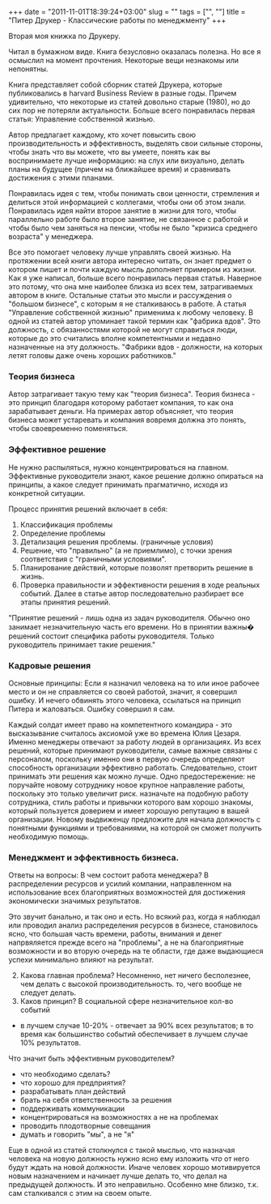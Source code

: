 +++
date = "2011-11-01T18:39:24+03:00"
slug = ""
tags = ["", ""]
title = "Питер Друкер - Классические работы по менеджменту"
+++

Вторая моя книжка по Друкеру.

Читал в бумажном виде. Книга безусловно оказалась полезна.  Но все я осмыслил на
момент прочтения. Некоторые вещи незнакомы или непонятны.

Книга представляет собой сборник статей Друкера, которые публиковались в harvard
Business Review в разные годы. Причем удивительно, что некоторые из статей
довольно старые (1980), но до сих пор не потеряли актуальности. Больше всего
понравилась первая статья: Управление собственной жизнью.

Автор предлагает каждому, кто хочет повысить свою производительность и
эффективность, выделять свои сильные стороны, чтобы знать что вы можете, что вы
умеете, понять как вы воспринимаете лучше информацию: на слух или визуально,
делать планы на будущее (причем на ближайшее время) и сравнивать достижения с
этими планами.

Понравилась идея с тем, чтобы понимать свои ценности, стремления и делиться этой
информацией с коллегами, чтобы они об этом знали.  Понравилась идея найти второе
занятие в жизни для того, чтобы параллельно работе было второе занятие, не
связанное с работой и чтобы было чем заняться на пенсии, чтобы не было "кризиса
среднего возраста" у менеджера.

Все это помогает человеку лучше управлять своей жизнью. На протяжении всей книги
автора интересно читать, он знает предмет о котором пишет и почти каждую мысль
дополняет примером из жизни.  Как я уже написал, больше всего понравилась первая
статья. Наверное это потому, что она мне наиболее близка из всех тем,
затрагиваемых автором в книге. Остальные статьи это мысли и рассуждения о
"большом бизнесе", с которым я не сталкиваюсь в работе. А статья "Управление
собственной жизнью" применима к любому человеку.  В одной из статей автор
упоминает такой термин как "фабрика вдов".  Это должность, с обязанностями
которой не могут справиться люди, которые до это считались вполне компетентными
и недавно назначенные на эту должность. "Фабрики вдов - должности, на которых
летят головы даже очень хороших работников."

### Теория бизнеса

Автор затрагивает такую тему как "теория бизнеса". Теория бизнеса - это принцип
благодаря которому работает компания, то как она зарабатывает деньги. На
примерах автор объясняет, что теория бизнеса может устаревать и компания вовремя
должна это понять, чтобы своевременно поменяться.

### Эффективное решение

Не нужно распыляться, нужно концентрироваться на главном.  Эффективные
руководители знают, какое решение должно опираться на принципы, а какое следует
принимать прагматично, исходя из конкретной ситуации.

Процесс принятия решений включает в себя:
1. Классификация проблемы
2. Определение проблемы
3. Детализация решения проблемы. (граничные условия)
4. Решение, что "правильно" (а не приемлимо), с точки зрения соответствия с "граничными условиями".
5. Планирование действий, которые позволят претворить решение в жизнь.
6. Проверка правильности и эффективности решения в ходе реальных событий.
Далее в статье автор последовательно разбирает все этапы принятия
решений.

"Принятие решений - лишь одна из задач руководителя. Обычно оно
занимает незначительную часть его времени. Но в принятии важны�
решений состоит специфика работы руководителя. Только руководитель
принимает такие решения."

### Кадровые решения

Основные принципы:
Если я назначил человека на то или иное рабочее место и он не справляется со
своей работой, значит, я совершил ошибку. И нечего обвинять этого человека,
ссылаться на принцип Питера и жаловаться.  Ошибку совершил я сам.

Каждый солдат имеет право на компетентного командира - это высказывание
считалось аксиомой уже во времена Юлия Цезаря. Именно менеджеры отвечают за
работу людей в организациях.  Из всех решений, которые принимают руководители,
самые важные связаны с персоналом, поскольку именно они в первую очередь
определяют способность организации эффективно работать.  Следовательно, стоит
принимать эти решения как можно лучше.  Одно предостережение: не поручайте
новому сотруднику новое крупное направление работы, поскольку это только
увеличит риск. назначьте на подобную работу сотрудника, стиль работы и привычки
которого вам хорошо знакомы, который пользуется доверием и имеет хорошую
репутацию в вашей организации. Новому выдвиженцу предложите для начала должность
с понятными функциями и требованиями, на которой он сможет получить необходимую
помощь.

### Менеджмент и эффективность бизнеса.

Ответы на вопросы:
В чем состоит работа менеджера?
В распределении ресурсов и усилий компании, направленном на
использование всех благоприятных возможностей для достижения
экономически значимых результатов.

Это звучит банально, и так оно и есть. Но всякий раз, когда я наблюдал или
проводил анализ распределения ресурсов в бизнесе, становилось ясно, что большая
часть времени, работы, внимания и денег напрвяляется прежде всего на "проблемы",
а не на благоприятные возможности и во вторую очередь на те области, где даже
выдающиеся успехи минимально влияют на результат.

2. Какова главная проблема? Несомненно, нет ничего бесполезнее, чем
делать с высокой производительность. то, чего вообще не следует
делать.
3. Каков принцип? В социальной сфере незначительное кол-во событий
- в лучшем случае 10-20% - отвечает за 90% всех результатов; в то
время как большинство событий обеспечивает в лучшем случае 10%
результатов.

Что значит быть эффективным руководителем?
* что необходимо сделать?
* что хорошо для предприятия?
* разрабатывать план действий
* брать на себя ответственность за решения
* поддерживать коммуникации
* концентрироваться на возможностях а не на проблемах
* проводить плодотворные совещания
* думать и говорить "мы", а не "я"

Еще в одной из статей столкнулся с такой мыслью, что назначая человека на новую
должность нужно ясно ему изложить *что* от него будут ждать на новой должности.
Иначе человек хорошо мотивируется новым назначением и начинает лучше делать то,
что делал на предыдущей должность. И это неправильно.  Особенно мне близко, т.к.
сам сталкивался с этим на своем опыте.
